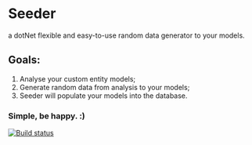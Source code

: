 # Seeder
a dotNet flexible and easy-to-use random data generator to your models.

## Goals:
1. Analyse your custom entity models;
2. Generate random data from analysis to your models;
3. Seeder will populate your models into the database.

### Simple, be happy. :)

[![Build status](https://ci.appveyor.com/api/projects/status/0vuo0v1835v782f2?svg=true)](https://ci.appveyor.com/project/Britz/seeder)
